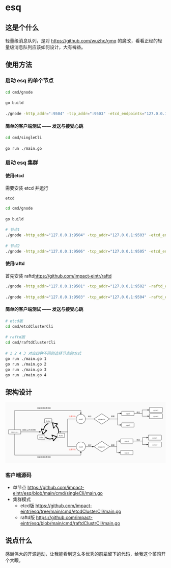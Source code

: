 # esq

## 这是个什么

轻量级消息队列，是对 <https://github.com/wuzhc/gmq> 的魔改，看看正经的轻量级消息队列应该如何设计，大有裨益。

## 使用方法

### 启动 esq 的单个节点

``` sh
cd cmd/gnode

go build

./gnode -http_addr=":9504" -tcp_addr=":9503" -etcd_endpoints="127.0.0.1:2379" -node_id=1 -node_weight=1
```

#### 简单的客户端测试 —— 发送与接受心跳

``` sh
cd cmd/singleCli

go run ./main.go
```

### 启动 esq 集群
#### 使用etcd

需要安装 etcd 并运行
``` sh
etcd
```


``` sh
cd cmd/gnode

go build

# 节点1
./gnode -http_addr="127.0.0.1:9504" -tcp_addr="127.0.0.1:9503" -etcd_endpoints="127.0.0.1:2379" -node_id=1 -node_weight=1 -data_save_path=./data1 -enable_cluster=true

# 节点2
./gnode -http_addr="127.0.0.1:9506" -tcp_addr="127.0.0.1:9505" -etcd_endpoints="127.0.0.1:2379" -node_id=2 -node_weight=2 -data_save_path=./data2 -enable_cluster=true
```

#### 使用raftd

首先安装 raftd<https://github.com/impact-eintr/raftd>

``` sh
./gnode -http_addr="127.0.0.1:9501" -tcp_addr="127.0.0.1:9502" -raftd_endpoint="127.0.0.1:8001" -node_id=1 -node_weight=1 -data_save_path=./data1 -enable_cluster=true -enable_raftd=true

./gnode -http_addr="127.0.0.1:9503" -tcp_addr="127.0.0.1:9504" -raftd_endpoint="127.0.0.1:8001" -node_id=2 -node_weight=2 -data_save_path=./data2 -enable_cluster=true -enable_raftd=true
```

#### 简单的客户端测试 —— 发送与接受心跳

``` sh
# etcd版
cd cmd/etcdClusterCli

# raftd版
cd cmd/raftdClusterCli

# 1 2 4 3 对应四种不同的选择节点的方式
go run ./main.go 1
go run ./main.go 2
go run ./main.go 3
go run ./main.go 4
```

## 架构设计
![img](img/esq架构设计.jpg)

### 客户端源码

- 单节点 <https://github.com/impact-eintr/esq/blob/main/cmd/singleCli/main.go>
- 集群模式 
  - etcd版 <https://github.com/impact-eintr/esq/tree/main/cmd/etcdClusterCli/main.go>
  - raftd版 <https://github.com/impact-eintr/esq/blob/main/cmd/raftdClustrCli/main.go>

## 说点什么

感谢伟大的开源运动，让我能看到这么多优秀的前辈留下的代码，给我这个菜鸡开个大眼。
